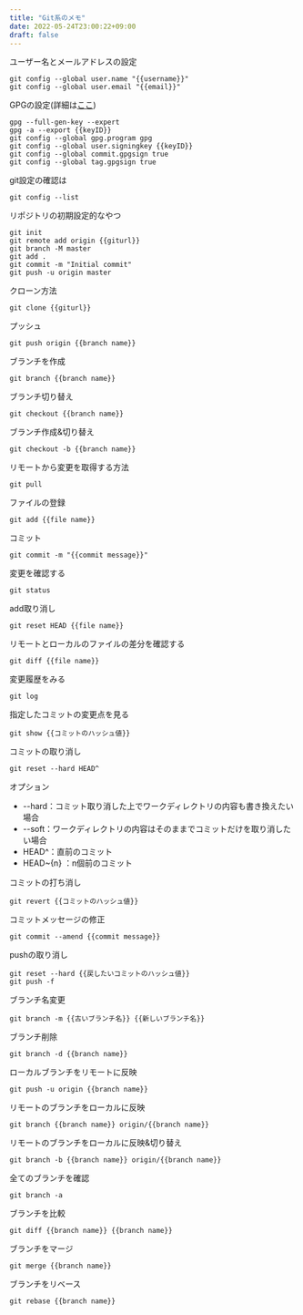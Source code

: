 ```yaml
---
title: "Git系のメモ"
date: 2022-05-24T23:00:22+09:00
draft: false
---
```


ユーザー名とメールアドレスの設定

```text
git config --global user.name "{{username}}"
git config --global user.email "{{email}}"
```

GPGの設定(詳細は[ここ](/memo/gpg))

```text
gpg --full-gen-key --expert
gpg -a --export {{keyID}}
git config --global gpg.program gpg
git config --global user.signingkey {{keyID}}
git config --global commit.gpgsign true
git config --global tag.gpgsign true
```

git設定の確認は

```text
git config --list
```

リポジトリの初期設定的なやつ

```text
git init
git remote add origin {{giturl}}
git branch -M master
git add .
git commit -m "Initial commit"
git push -u origin master
```

クローン方法

```text
git clone {{giturl}}
```

プッシュ

```text
git push origin {{branch name}}
```

ブランチを作成

```text
git branch {{branch name}}
```

ブランチ切り替え

```text
git checkout {{branch name}}
```

ブランチ作成&切り替え

```text
git checkout -b {{branch name}}
```

リモートから変更を取得する方法

```text
git pull
```

ファイルの登録

```text
git add {{file name}}
```

コミット

```text
git commit -m "{{commit message}}"
```

変更を確認する

```text
git status
```

add取り消し

```text
git reset HEAD {{file name}}
```

リモートとローカルのファイルの差分を確認する

```text
git diff {{file name}}
```

変更履歴をみる

```text
git log
```

指定したコミットの変更点を見る

```text
git show {{コミットのハッシュ値}}
```

コミットの取り消し

```text
git reset --hard HEAD^
```

オプション

- --hard：コミット取り消した上でワークディレクトリの内容も書き換えたい場合
- --soft：ワークディレクトリの内容はそのままでコミットだけを取り消したい場合
- HEAD^：直前のコミット
- HEAD~{n} ：n個前のコミット

コミットの打ち消し

```text
git revert {{コミットのハッシュ値}}
```

コミットメッセージの修正

```text
git commit --amend {{commit message}}
```

pushの取り消し

```text
git reset --hard {{戻したいコミットのハッシュ値}}
git push -f
```

ブランチ名変更

```text
git branch -m {{古いブランチ名}} {{新しいブランチ名}}
```

ブランチ削除

```text
git branch -d {{branch name}}
```

ローカルブランチをリモートに反映

```text
git push -u origin {{branch name}}
```

リモートのブランチをローカルに反映

```text
git branch {{branch name}} origin/{{branch name}}
```

リモートのブランチをローカルに反映&切り替え

```text
git branch -b {{branch name}} origin/{{branch name}}
```

全てのブランチを確認

```text
git branch -a
```

ブランチを比較

```text
git diff {{branch name}} {{branch name}}
```

ブランチをマージ

```text
git merge {{branch name}}
```

ブランチをリベース

```text
git rebase {{branch name}}
```